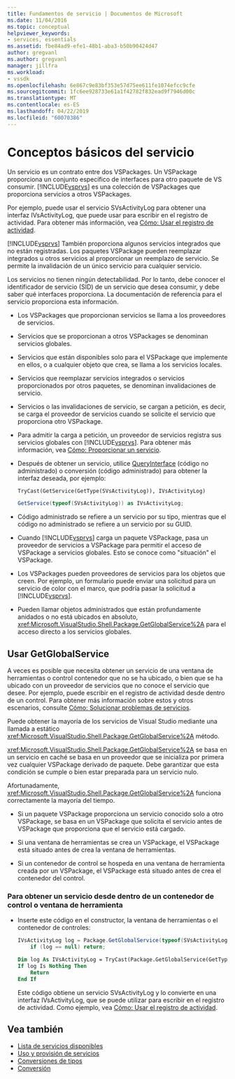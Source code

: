 ```yaml
---
title: Fundamentos de servicio | Documentos de Microsoft
ms.date: 11/04/2016
ms.topic: conceptual
helpviewer_keywords:
- services, essentials
ms.assetid: fbe84ad9-efe1-48b1-aba3-b50b90424d47
author: gregvanl
ms.author: gregvanl
manager: jillfra
ms.workload:
- vssdk
ms.openlocfilehash: 6e867c9e83bf353e57d75ee611fe1074efcc9cfe
ms.sourcegitcommit: 1fc6ee928733e61a1f42782f832ead9f7946d00c
ms.translationtype: MT
ms.contentlocale: es-ES
ms.lasthandoff: 04/22/2019
ms.locfileid: "60070386"
---
```

# <a name="service-essentials"></a>Conceptos básicos del servicio
Un servicio es un contrato entre dos VSPackages. Un VSPackage proporciona un conjunto específico de interfaces para otro paquete de VS consumir. [!INCLUDE[vsprvs](../../code-quality/includes/vsprvs_md.md)] es una colección de VSPackages que proporciona servicios a otros VSPackages.

 Por ejemplo, puede usar el servicio SVsActivityLog para obtener una interfaz IVsActivityLog, que puede usar para escribir en el registro de actividad. Para obtener más información, vea [Cómo: Usar el registro de actividad](../../extensibility/how-to-use-the-activity-log.md).

 [!INCLUDE[vsprvs](../../code-quality/includes/vsprvs_md.md)] También proporciona algunos servicios integrados que no están registradas. Los paquetes VSPackage pueden reemplazar integrados u otros servicios al proporcionar un reemplazo de servicio. Se permite la invalidación de un único servicio para cualquier servicio.

 Los servicios no tienen ningún detectabilidad. Por lo tanto, debe conocer el identificador de servicio (SID) de un servicio que desea consumir, y debe saber qué interfaces proporciona. La documentación de referencia para el servicio proporciona esta información.

- Los VSPackages que proporcionan servicios se llama a los proveedores de servicios.

- Servicios que se proporcionan a otros VSPackages se denominan servicios globales.

- Servicios que están disponibles solo para el VSPackage que implemente en ellos, o a cualquier objeto que crea, se llama a los servicios locales.

- Servicios que reemplazar servicios integrados o servicios proporcionados por otros paquetes, se denominan invalidaciones de servicio.

- Servicios o las invalidaciones de servicio, se cargan a petición, es decir, se carga el proveedor de servicios cuando se solicite el servicio que proporciona otro VSPackage.

- Para admitir la carga a petición, un proveedor de servicios registra sus servicios globales con [!INCLUDE[vsprvs](../../code-quality/includes/vsprvs_md.md)]. Para obtener más información, vea [Cómo: Proporcionar un servicio](../../extensibility/how-to-provide-a-service.md).

- Después de obtener un servicio, utilice [QueryInterface](/cpp/atl/queryinterface) (código no administrado) o conversión (código administrado) para obtener la interfaz deseada, por ejemplo:

  ```vb
  TryCast(GetService(GetType(SVsActivityLog)), IVsActivityLog)
  ```

  ```csharp
  GetService(typeof(SVsActivityLog)) as IVsActivityLog;
  ```

- Código administrado se refiere a un servicio por su tipo, mientras que el código no administrado se refiere a un servicio por su GUID.

- Cuando [!INCLUDE[vsprvs](../../code-quality/includes/vsprvs_md.md)] carga un paquete VSPackage, pasa un proveedor de servicios a VSPackage para permitir el acceso de VSPackage a servicios globales. Esto se conoce como "situación" el VSPackage.

- Los VSPackages pueden proveedores de servicios para los objetos que creen. Por ejemplo, un formulario puede enviar una solicitud para un servicio de color con el marco, que podría pasar la solicitud a [!INCLUDE[vsprvs](../../code-quality/includes/vsprvs_md.md)].

- Pueden llamar objetos administrados que están profundamente anidados o no está ubicados en absoluto, <xref:Microsoft.VisualStudio.Shell.Package.GetGlobalService%2A> para el acceso directo a los servicios globales.

<a name="how-to-use-getglobalservice"></a>

## <a name="use-getglobalservice"></a>Usar GetGlobalService

A veces es posible que necesita obtener un servicio de una ventana de herramientas o control contenedor que no se ha ubicado, o bien que se ha ubicado con un proveedor de servicios que no conoce el servicio que desee. Por ejemplo, puede escribir en el registro de actividad desde dentro de un control. Para obtener más información sobre estos y otros escenarios, consulte [Cómo: Solucionar problemas de servicios](../../extensibility/how-to-troubleshoot-services.md).

Puede obtener la mayoría de los servicios de Visual Studio mediante una llamada a estático <xref:Microsoft.VisualStudio.Shell.Package.GetGlobalService%2A> método.

<xref:Microsoft.VisualStudio.Shell.Package.GetGlobalService%2A> se basa en un servicio en caché se basa en un proveedor que se inicializa por primera vez cualquier VSPackage derivado de paquete. Debe garantizar que esta condición se cumple o bien estar preparada para un servicio nulo.

Afortunadamente, <xref:Microsoft.VisualStudio.Shell.Package.GetGlobalService%2A> funciona correctamente la mayoría del tiempo.

- Si un paquete VSPackage proporciona un servicio conocido solo a otro VSPackage, se basa en un VSPackage que solicita el servicio antes de VSPackage que proporciona que el servicio está cargado.

- Si una ventana de herramientas se crea un VSPackage, el VSPackage está situado antes de crea la ventana de herramientas.

- Si un contenedor de control se hospeda en una ventana de herramienta creada por un VSPackage, el VSPackage está situado antes de crea el contenedor del control.

### <a name="to-get-a-service-from-within-a-tool-window-or-control-container"></a>Para obtener un servicio desde dentro de un contenedor de control o ventana de herramienta

- Inserte este código en el constructor, la ventana de herramientas o el contenedor de controles:

    ```csharp
    IVsActivityLog log = Package.GetGlobalService(typeof(SVsActivityLog)) as IVsActivityLog;
        if (log == null) return;
    ```

    ```vb
    Dim log As IVsActivityLog = TryCast(Package.GetGlobalService(GetType(SVsActivityLog)), IVsActivityLog)
    If log Is Nothing Then
        Return
    End If
    ```

    Este código obtiene un servicio SVsActivityLog y lo convierte en una interfaz IVsActivityLog, que se puede utilizar para escribir en el registro de actividad. Como ejemplo, vea [Cómo: Usar el registro de actividad](../../extensibility/how-to-use-the-activity-log.md).

## <a name="see-also"></a>Vea también

- [Lista de servicios disponibles](../../extensibility/internals/list-of-available-services.md)
- [Uso y provisión de servicios](../../extensibility/using-and-providing-services.md)
- [Conversiones de tipos](/dotnet/csharp/programming-guide/types/casting-and-type-conversions)
- [Conversión](/cpp/cpp/casting)